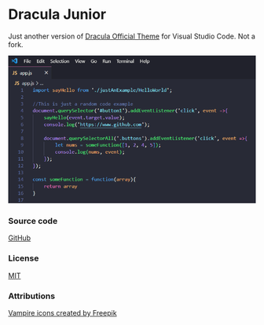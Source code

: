 # Dracula Junior

Just another version of [Dracula Official Theme](https://draculatheme.com/visual-studio-code) for Visual Studio Code. Not a fork.

[![screenshot.png](./screenshot.png)](https://raw.githubusercontent.com/FyeCobain/dracula-junior/main/screenshot.png)

### Source code
[GitHub ](https://github.com/FyeCobain/dracula-junior.git)

### License
[MIT](./LICENSE)

### Attributions
[Vampire icons created by Freepik](https://www.flaticon.com/free-icons/vampire)